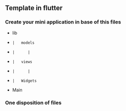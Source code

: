 ## Template in flutter

### Create your mini application in base of this files

-    lib
-     |   models
-     |      |
-     |   views
-     |      |
-     |   Widgets
-    Main

### One disposition of files

